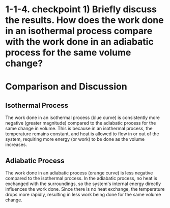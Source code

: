 # 1-1-4. checkpoint 1) Briefly discuss the results. How does the work done in an isothermal process compare with the work done in an adiabatic process for the same volume change?

# Comparison and Discussion

## Isothermal Process
The work done in an isothermal process (blue curve) is consistently more negative (greater magnitude) compared to the adiabatic process for the same change in volume. This is because in an isothermal process, the temperature remains constant, and heat is allowed to flow in or out of the system, requiring more energy (or work) to be done as the volume increases.

## Adiabatic Process

The work done in an adiabatic process (orange curve) is less negative compared to the isothermal process. In the adiabatic process, no heat is exchanged with the surroundings, so the system's internal energy directly influences the work done. Since there is no heat exchange, the temperature drops more rapidly, resulting in less work being done for the same volume change.